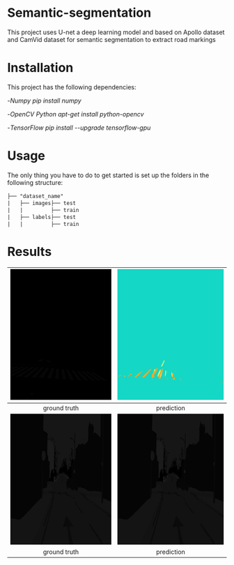 # Semantic-segmentation
This project uses U-net a deep learning model and based on Apollo dataset and CamVid dataset for semantic segmentation to extract road markings

# Installation
This project has the following dependencies:

-*Numpy pip install numpy*

-*OpenCV Python apt-get install python-opencv*

-*TensorFlow pip install --upgrade tensorflow-gpu*
# Usage
The only thing you have to do to get started is set up the folders in the following structure:
```
├── "dataset_name"                   
|   ├── images├── test
|   |         ├── train
|   ├── labels├── test
|   |         ├── train
```
# Results

| <img src="https://github.com/karta020500/Semantic-segmentation/blob/master/Apollo_data/label/test/171206_025743401_Camera_5.png" width = "500" height = "300" />  |  <img src="https://github.com/karta020500/Semantic-segmentation/blob/master/path_to_predictions/171206_025743401_Camera_5.png" width = "500" height = "300" /> | 
|:-------:|:-----:|
|ground truth|prediction|
|<img src="https://github.com/karta020500/Semantic-segmentation/blob/master/CamVid_data/label/test/Seq05VD_f03210.png" width = "500" height = "300"/> |  <img src="https://github.com/karta020500/Semantic-segmentation/blob/master/CamVid_data/label/test/Seq05VD_f03210.png" width = "500" height = "300" />|
|ground truth|prediction|
